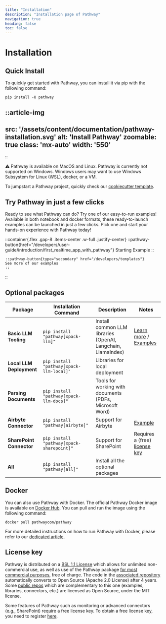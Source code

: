 ```yaml
---
title: "Installation"
description: "Installation page of Pathway"
navigation: true
heading: false
toc: false
---
```


# Installation

## Quick Install

To quickly get started with Pathway, you can install it via pip with the following command:

```
pip install -U pathway
```


<!-- https://www.canva.com/design/DAGGtZB_-kw/6gGXSnfMNL9LuOXTOSQbQQ/edit?utm_content=DAGGtZB_-kw&utm_campaign=designshare&utm_medium=link2&utm_source=sharebutton -->
::article-img
---
src: '/assets/content/documentation/pathway-installation.svg'
alt: 'Install Pathway'
zoomable: true
class: 'mx-auto'
width: '550'
---
::


⚠️ Pathway is available on MacOS and Linux. Pathway is currently not supported on Windows.
Windows users may want to use Windows Subsystem for Linux (WSL), docker, or a VM.

To jumpstart a Pathway project, quickly check our [cookiecutter template](https://github.com/pathwaycom/cookiecutter-pathway).

## Try Pathway in just a few clicks

Ready to see what Pathway can do? Try one of our easy-to-run examples!
Available in both notebook and docker formats, these ready-to-launch examples can be launched in just a few clicks.
Pick one and start your hands-on experience with Pathway today!


::container{.flex .gap-8 .items-center .w-full .justify-center}
    ::pathway-button{href="/developers/user-guide/introduction/first_realtime_app_with_pathway"}
    Starting Example
    ::

    ::pathway-button{type="secondary" href="/developers/templates"}
    See more of our examples
    ::
::


## Optional packages

| **Package** | **Installation Command** | **Description**  | **Notes** |
|--------------|--------------------------|------------------|-----------|
| **Basic LLM Tooling**  | `pip install "pathway[xpack-llm]"` | Install common LLM libraries (OpenAI, Langchain, LlamaIndex) | [Learn more](/developers/user-guide/llm-xpack/overview) / [Examples](/developers/templates?category=llm#llm) |
| **Local LLM Deployment**  | `pip install "pathway[xpack-llm-local]"` | Libraries for local deployment |     |
| **Parsing Documents**     | `pip install "pathway[xpack-llm-docs]"`  | Tools for working with documents (PDFs, Microsoft Word) | |
| **Airbyte Connector**     | `pip install "pathway[airbyte]"`   | Support for Airbyte  | [Example](/developers/templates/etl-python-airbyte/) |
| **SharePoint Connector**  | `pip install "pathway[xpack-sharepoint]"`  | Support for SharePoint  | Requires a (free) [license key](/get-license) |
| **All**        | `pip install "pathway[all]"`   | Install all the optional packages  |  |


## Docker

You can also use Pathway with Docker.
The official Pathway Docker image is available on [Docker Hub](https://hub.docker.com/r/pathwaycom/pathway).
You can pull and run the image using the following command:

```
docker pull pathwaycom/pathway
```

For more detailed instructions on how to run Pathway with Docker, please refer to our [dedicated article](/developers/user-guide/deployment/docker-deployment).

## License key

Pathway is distributed on a [BSL 1.1 License](https://github.com/pathwaycom/pathway/blob/main/LICENSE.txt) which allows for unlimited non-commercial use, as well as use of the Pathway package [for most commercial purposes](https://pathway.com/license/), free of charge.
The code in the [associated repository](https://github.com/pathwaycom/pathway) automatically converts to Open Source (Apache 2.0 License) after 4 years.
Some [public repos](https://github.com/pathwaycom) which are complementary to this one (examples, libraries, connectors, etc.) are licensed as Open Source, under the MIT license.

Some features of Pathway such as monitoring or advanced connectors (e.g., SharePoint) require a free license key.
To obtain a free license key, you need to register [here](https://pathway.com/get-license).

